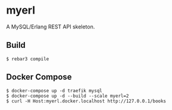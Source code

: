 myerl
=====

A MySQL/Erlang REST API skeleton.

Build
-----

    $ rebar3 compile

Docker Compose
--------------

    $ docker-compose up -d traefik mysql
    $ docker-compose up -d --build --scale myerl=2
    $ curl -H Host:myerl.docker.localhost http://127.0.0.1/books
